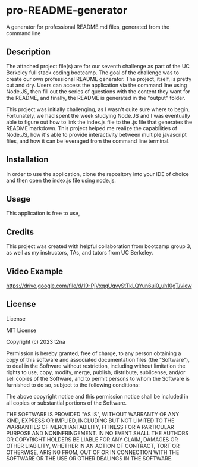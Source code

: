 # pro-README-generator

A generator for professional README.md files, generated from the command line

## Description

The attached project file(s) are for our seventh challenge as part of the UC Berkeley full stack coding bootcamp. The goal of the challenge was to create our own professional README generator. The project, itself, is pretty cut and dry. Users can access the application via the command line using Node.JS, then fill out the series of questions with the content they want for the README, and finally, the README is generated in the "output" folder.

This project was initially challenging, as I wasn't quite sure where to begin. Fortunately, we had spent the week studying Node.JS and I was eventually able to figure out how to link the index.js file to the .js file that generates the README markdown. This project helped me realize the capabilities of Node.JS, how it's able to provide interactivity between multiple javascript files, and how it can be leveraged from the command line terminal.

## Installation

In order to use the application, clone the repository into your IDE of choice and then open the index.js file using node.js.

## Usage

This application is free to use,

## Credits

This project was created with helpful collaboration from bootcamp group 3, as well as my instructors, TAs, and tutors from UC Berkeley.

## Video Example

https://drive.google.com/file/d/19-PjVxqqUqvyStTkLQYun6ui0_uh10gT/view

## License

License

MIT License

Copyright (c) 2023 t2na

Permission is hereby granted, free of charge, to any person obtaining a copy of this software and associated documentation files (the "Software"), to deal in the Software without restriction, including without limitation the rights to use, copy, modify, merge, publish, distribute, sublicense, and/or sell copies of the Software, and to permit persons to whom the Software is furnished to do so, subject to the following conditions:

The above copyright notice and this permission notice shall be included in all copies or substantial portions of the Software.

THE SOFTWARE IS PROVIDED "AS IS", WITHOUT WARRANTY OF ANY KIND, EXPRESS OR IMPLIED, INCLUDING BUT NOT LIMITED TO THE WARRANTIES OF MERCHANTABILITY, FITNESS FOR A PARTICULAR PURPOSE AND NONINFRINGEMENT. IN NO EVENT SHALL THE AUTHORS OR COPYRIGHT HOLDERS BE LIABLE FOR ANY CLAIM, DAMAGES OR OTHER LIABILITY, WHETHER IN AN ACTION OF CONTRACT, TORT OR OTHERWISE, ARISING FROM, OUT OF OR IN CONNECTION WITH THE SOFTWARE OR THE USE OR OTHER DEALINGS IN THE SOFTWARE.